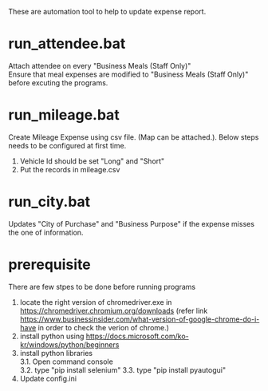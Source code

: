 These are automation tool to help to update expense report.

# run_attendee.bat
Attach attendee on every "Business Meals (Staff Only)"<br>
Ensure that meal expenses are modified to "Business Meals (Staff Only)" before excuting the programs.

# run_mileage.bat 
Create Mileage Expense using csv file. (Map can be attached.). Below steps needs to be configured at first time.
1. Vehicle Id should be set "Long" and "Short"
2. Put the records in mileage.csv

# run_city.bat
Updates "City of Purchase" and "Business Purpose" if the expense misses the one of information.

# prerequisite
There are few stpes to be done before running programs
1. locate the right version of chromedriver.exe in https://chromedriver.chromium.org/downloads
    (refer link https://www.businessinsider.com/what-version-of-google-chrome-do-i-have in order to check the verion of chrome.) 
2. install python using https://docs.microsoft.com/ko-kr/windows/python/beginners
3. install python libraries <br>
3.1. Open command console <br>
3.2. type "pip install selenium"
3.3. type "pip install pyautogui"
4. Update config.ini 
